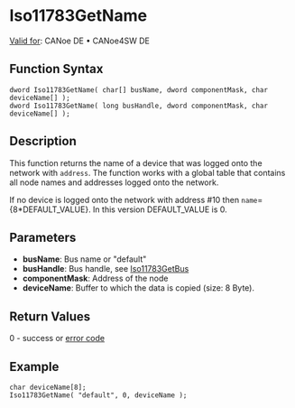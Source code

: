 # Iso11783GetName

[Valid for](../../../../Shared/FeatureAvailability.md): CANoe DE • CANoe4SW DE

## Function Syntax

```plaintext
dword Iso11783GetName( char[] busName, dword componentMask, char deviceName[] );
dword Iso11783GetName( long busHandle, dword componentMask, char deviceName[] );
```

## Description

This function returns the name of a device that was logged onto the network with `address`. The function works with a global table that contains all node names and addresses logged onto the network.

If no device is logged onto the network with address #10 then `name`={8*DEFAULT_VALUE}. In this version DEFAULT_VALUE is 0.

## Parameters

- **busName**: Bus name or "default"
- **busHandle**: Bus handle, see [Iso11783GetBus](CAPLfunctionIso11783getbus.md)
- **componentMask**: Address of the node
- **deviceName**: Buffer to which the data is copied (size: 8 Byte).

## Return Values

0 - success or [error code](../CAPLfunctionsISONLErrorCodes.md)

## Example

```plaintext
char deviceName[8];
Iso11783GetName( "default", 0, deviceName );
```
